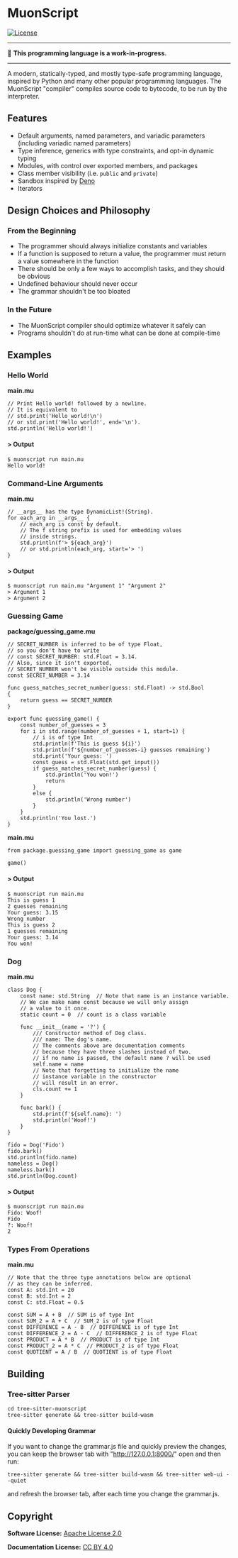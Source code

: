 # MuonScript

[![License](https://img.shields.io/badge/License-Apache%202.0-blue.svg)](https://opensource.org/licenses/Apache-2.0)

---

🚧 **This programming language is a work-in-progress.**

---

A modern, statically-typed, and mostly type-safe programming language, inspired by Python and many other popular programming languages. The MuonScript "compiler" compiles source code to bytecode, to be run by the interpreter.

## Features

- Default arguments, named parameters, and variadic parameters (including variadic named parameters)
- Type inference, generics with type constraints, and opt-in dynamic typing
- Modules, with control over exported members, and packages
- Class member visibility (i.e. `public` and `private`)
- Sandbox inspired by [Deno](https://deno.land/)
- Iterators

## Design Choices and Philosophy

### From the Beginning

- The programmer should always initialize constants and variables
- If a function is supposed to return a value, the programmer must return a value somewhere in the function
- There should be only a few ways to accomplish tasks, and they should be obvious
- Undefined behaviour should never occur
- The grammar shouldn't be too bloated

### In the Future

- The MuonScript compiler should optimize whatever it safely can
- Programs shouldn't do at run-time what can be done at compile-time

## Examples

### Hello World

**main.mu**
```
// Print Hello world! followed by a newline.
// It is equivalent to
// std.print('Hello world!\n')
// or std.print('Hello world!', end='\n').
std.println('Hello world!')
```
#### > Output
```
$ muonscript run main.mu
Hello world!
```

### Command-Line Arguments

**main.mu**
```
// __args__ has the type DynamicList!(String).
for each_arg in __args__ {
    // each_arg is const by default.
    // The f string prefix is used for embedding values
    // inside strings.
    std.println(f'> ${each_arg}')
    // or std.println(each_arg, start='> ')
}
```
#### > Output
```
$ muonscript run main.mu "Argument 1" "Argument 2"
> Argument 1
> Argument 2
```

### Guessing Game

**package/guessing_game.mu**
```
// SECRET_NUMBER is inferred to be of type Float,
// so you don't have to write
// const SECRET_NUMBER: std.Float = 3.14.
// Also, since it isn't exported,
// SECRET_NUMBER won't be visible outside this module.
const SECRET_NUMBER = 3.14

func guess_matches_secret_number(guess: std.Float) -> std.Bool
{
    return guess == SECRET_NUMBER
}

export func guessing_game() {
    const number_of_guesses = 3
    for i in std.range(number_of_guesses + 1, start=1) {
        // i is of type Int
        std.println(f'This is guess ${i}')
        std.println(f'${number_of_guesses-i} guesses remaining')
        std.print('Your guess: ')
        const guess = std.Float(std.get_input())
        if guess_matches_secret_number(guess) {
            std.println('You won!')
            return
        }
        else {
            std.println('Wrong number')
        }
    }
    std.println('You lost.')
}
```
**main.mu**
```
from package.guessing_game import guessing_game as game

game()
```
#### > Output
```
$ muonscript run main.mu
This is guess 1
2 guesses remaining
Your guess: 3.15
Wrong number
This is guess 2
1 guesses remaining
Your guess: 3.14
You won!
```

### Dog

**main.mu**
```
class Dog {
    const name: std.String  // Note that name is an instance variable.
    // We can make name const because we will only assign
    // a value to it once.
    static count = 0  // count is a class variable

    func __init__(name = '?') {
        /// Constructor method of Dog class.
        /// name: The dog's name.
        // The comments above are documentation comments
        // because they have three slashes instead of two.
        // if no name is passed, the default name ? will be used
        self.name = name
        // Note that forgetting to initialize the name
        // instance variable in the constructor
        // will result in an error.
        cls.count += 1
    }

    func bark() {
        std.print(f'${self.name}: ')
        std.println('Woof!')
    }
}

fido = Dog('Fido')
fido.bark()
std.println(fido.name)
nameless = Dog()
nameless.bark()
std.println(Dog.count)
```
#### > Output
```
$ muonscript run main.mu
Fido: Woof!
Fido
?: Woof!
2
```

### Types From Operations

**main.mu**
```
// Note that the three type annotations below are optional
// as they can be inferred.
const A: std.Int = 20
const B: std.Int = 2
const C: std.Float = 0.5

const SUM = A + B  // SUM is of type Int
const SUM_2 = A + C  // SUM_2 is of type Float
const DIFFERENCE = A - B  // DIFFERENCE is of type Int
const DIFFERENCE_2 = A - C  // DIFFERENCE_2 is of type Float
const PRODUCT = A * B  // PRODUCT is of type Int
const PRODUCT_2 = A * C  // PRODUCT_2 is of type Float
const QUOTIENT = A / B  // QUOTIENT is of type Float
```

## Building

### Tree-sitter Parser

```
cd tree-sitter-muonscript
tree-sitter generate && tree-sitter build-wasm
```

#### Quickly Developing Grammar
If you want to change the grammar.js file and quickly preview the changes, you can keep the browser tab with "http://127.0.0.1:8000/" open and then run:
```
tree-sitter generate && tree-sitter build-wasm && tree-sitter web-ui --quiet
```
and refresh the browser tab, after each time you change the grammar.js.

## Copyright

**Software License:** [Apache License 2.0](./LICENSE)

**Documentation License:** [CC BY 4.0](https://creativecommons.org/licenses/by/4.0/)
